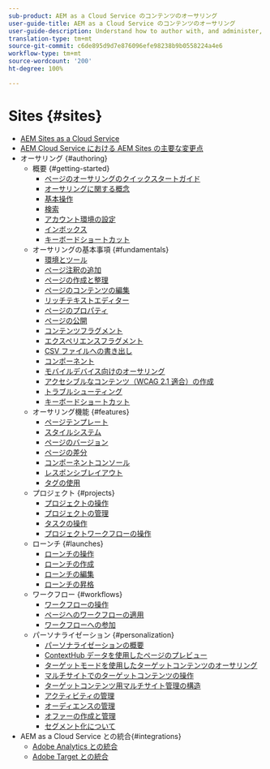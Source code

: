 ```yaml
---
sub-product: AEM as a Cloud Service のコンテンツのオーサリング
user-guide-title: AEM as a Cloud Service のコンテンツのオーサリング
user-guide-description: Understand how to author with, and administer, Experience Manager Sites as a Cloud Service.
translation-type: tm+mt
source-git-commit: c6de895d9d7e876096efe98238b9b0558224a4e6
workflow-type: tm+mt
source-wordcount: '200'
ht-degree: 100%

---
```



# Sites {#sites}

+ [AEM Sites as a Cloud Service](/help/sites-cloud/home.md)
+ [AEM Cloud Service における AEM Sites の主要な変更点](sites-cloud-changes.md)
+ オーサリング {#authoring}
   + 概要 {#getting-started}
      + [ページのオーサリングのクイックスタートガイド](authoring/getting-started/quick-start.md)
      + [オーサリングに関する概念](authoring/getting-started/concepts.md)
      + [基本操作](authoring/getting-started/basic-handling.md)
      + [検索](authoring/getting-started/search.md)
      + [アカウント環境の設定](authoring/getting-started/account-environment.md)
      + [インボックス](authoring/getting-started/inbox.md)
      + [キーボードショートカット](authoring/getting-started/keyboard-shortcuts.md)
   + オーサリングの基本事項 {#fundamentals}
      + [環境とツール](authoring/fundamentals/environment-tools.md)
      + [ページ注釈の追加](authoring/fundamentals/annotations.md)
      + [ページの作成と整理](authoring/fundamentals/organizing-pages.md)
      + [ページのコンテンツの編集](authoring/fundamentals/editing-content.md)
      + [リッチテキストエディター](authoring/fundamentals/rich-text-editor.md)
      + [ページのプロパティ](authoring/fundamentals/page-properties.md)
      + [ページの公開](authoring/fundamentals/publishing-pages.md)
      + [コンテンツフラグメント](authoring/fundamentals/content-fragments.md)
      + [エクスペリエンスフラグメント](authoring/fundamentals/experience-fragments.md)
      + [CSV ファイルへの書き出し](authoring/fundamentals/csv-export.md)
      + [コンポーネント](authoring/fundamentals/components.md)
      + [モバイルデバイス向けのオーサリング](authoring/fundamentals/mobile.md)
      + [アクセシブルなコンテンツ（WCAG 2.1 適合）の作成 ](authoring/fundamentals/accessible-content.md)
      + [トラブルシューティング](authoring/fundamentals/troubleshooting.md)
      + [キーボードショートカット](authoring/fundamentals/keyboard-shortcuts.md)
   + オーサリング機能 {#features}
      + [ページテンプレート](authoring/features/templates.md)
      + [スタイルシステム](authoring/features/style-system.md)
      + [ページのバージョン](authoring/features/page-versions.md)
      + [ページの差分](authoring/features/page-diff.md)
      + [コンポーネントコンソール](authoring/features/components-console.md)
      + [レスポンシブレイアウト](authoring/features/responsive-layout.md)
      + [タグの使用](authoring/features/tags.md)
   + プロジェクト {#projects}
      + [プロジェクトの操作](authoring/projects/overview.md)
      + [プロジェクトの管理](authoring/projects/managing.md)
      + [タスクの操作](authoring/projects/tasks.md)
      + [プロジェクトワークフローの操作](authoring/projects/workflows.md)
   + ローンチ {#launches}
      + [ローンチの操作](authoring/launches/overview.md)
      + [ローンチの作成](authoring/launches/creating.md)
      + [ローンチの編集](authoring/launches/editing.md)
      + [ローンチの昇格](authoring/launches/promoting.md)
   + ワークフロー {#workflows}
      + [ワークフローの操作](authoring/workflows/overview.md)
      + [ページへのワークフローの適用](authoring/workflows/applying.md)
      + [ワークフローへの参加](authoring/workflows/participating.md)
   + パーソナライゼーション {#personalization}
      + [パーソナライゼーションの概要](authoring/personalization/overview.md)
      + [ContextHub データを使用したページのプレビュー ](authoring/personalization/contexthub.md)
      + [ターゲットモードを使用したターゲットコンテンツのオーサリング](authoring/personalization/targeted-content.md)
      + [マルチサイトでのターゲットコンテンツの操作](authoring/personalization/multisite-targeted-content.md)
      + [ターゲットコンテンツ用マルチサイト管理の構造](authoring/personalization/multisite-structure.md)
      + [アクティビティの管理](authoring/personalization/activities.md)
      + [オーディエンスの管理](authoring/personalization/audiences.md)
      + [オファーの作成と管理](authoring/personalization/offers.md)
      + [セグメント化について](authoring/personalization/segmentation.md)
+ AEM as a Cloud Service との統合{#integrations}
   + [Adobe Analytics との統合](integrating/adobe-analytics.md)
   + [Adobe Target との統合](integrating/adobe-target.md)

